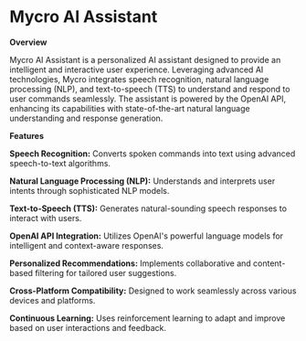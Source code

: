 # Mycro AI Assistant

**Overview**

Mycro AI Assistant is a personalized AI assistant designed to provide an intelligent and interactive user experience. Leveraging advanced AI technologies, Mycro integrates speech recognition, natural language processing (NLP), and text-to-speech (TTS) to understand and respond to user commands seamlessly. The assistant is powered by the OpenAI API, enhancing its capabilities with state-of-the-art natural language understanding and response generation.

**Features**

**Speech Recognition:** Converts spoken commands into text using advanced speech-to-text algorithms.

**Natural Language Processing (NLP):** Understands and interprets user intents through sophisticated NLP models.

**Text-to-Speech (TTS):** Generates natural-sounding speech responses to interact with users.

**OpenAI API Integration:** Utilizes OpenAI's powerful language models for intelligent and context-aware responses.

**Personalized Recommendations:** Implements collaborative and content-based filtering for tailored user suggestions.

**Cross-Platform Compatibility:** Designed to work seamlessly across various devices and platforms.

**Continuous Learning:** Uses reinforcement learning to adapt and improve based on user interactions and feedback.
